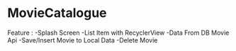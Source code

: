 # MovieCatalogue
Feature : 
-Splash Screen
-List Item with RecyclerView
-Data From DB Movie Api
-Save/Insert Movie to Local Data
-Delete Movie
